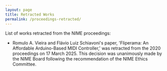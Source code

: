 ```yaml
---
layout: page
title: Retracted Works
permalink: /proceedings-retracted/
---
```


List of works retracted from the NIME proceedings:

* Romulo A. Vieira and Flávio Luiz Schiavoni's paper, 'Fliperama: An Affordable Arduino-Based MIDI Controller,' was retracted from the 2020 proceedings on 17 March 2025. This decision was unanimously made by the NIME Board following the recommendation of the NIME Ethics Committee.